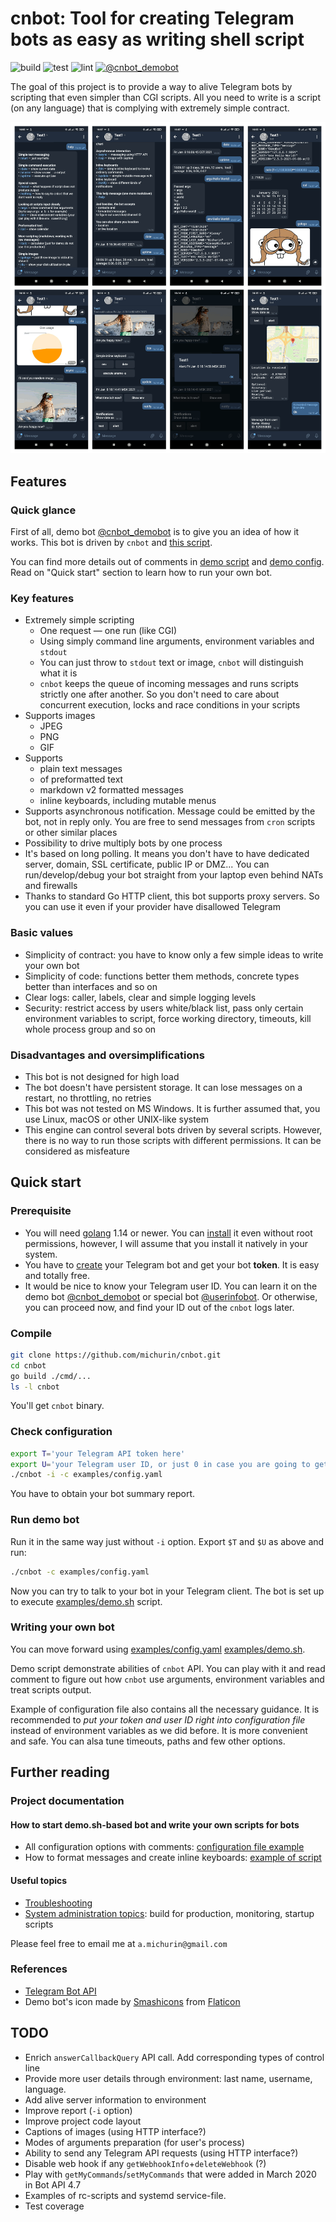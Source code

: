 # cnbot: Tool for creating Telegram bots as easy as writing shell script

![build](https://github.com/michurin/cnbot/workflows/build/badge.svg)
![test](https://github.com/michurin/cnbot/workflows/test/badge.svg)
![lint](https://github.com/michurin/cnbot/workflows/lint/badge.svg)
[![@cnbot_demobot](http://shields.io/badge/demo_bot-%40cnbot__demobot-brightgreen?logo=telegram&style=flat)](https://t.me/cnbot_demobot)

The goal of this project is to provide a way
to alive Telegram bots by scripting that
even simpler than CGI scripts.
All you need to write is a script (on any language)
that is complying with extremely simple contract.

![Telegram bot screenshot](https://raw.githubusercontent.com/michurin/cnbot/static/screenshot.png)

## Features

### Quick glance

First of all, demo bot [@cnbot_demobot](https://t.me/cnbot_demobot)
is to give you an idea of how it works. This bot is driven
by `cnbot` and [this script](examples/public/script.sh).

You can find more details out of comments in
[demo script](examples/demo.sh) and [demo config](examples/config.yaml).
Read on "Quick start" section to learn how to run your own bot.

### Key features

- Extremely simple scripting
  - One request — one run (like CGI)
  - Using simply command line arguments, environment variables and `stdout`
  - You can just throw to `stdout` text or image, `cnbot` will distinguish what it is
  - `cnbot` keeps the queue of incoming messages and runs scripts strictly one after another. So you don't need to care about concurrent execution, locks and race conditions in your scripts
- Supports images
  - JPEG
  - PNG
  - GIF
- Supports
  - plain text messages
  - of preformatted text
  - markdown v2 formatted messages
  - inline keyboards, including mutable menus
- Supports asynchronous notification.
  Message could be emitted by the bot, not in reply only.
  You are free to send messages from `cron` scripts or
  other similar places
- Possibility to drive multiply bots by one process
- It's based on long polling. It means you don't have to have
  dedicated server, domain, SSL certificate, public IP or DMZ...
  You can run/develop/debug your bot straight from your laptop even behind NATs and firewalls
- Thanks to standard Go HTTP client, this bot supports proxy servers.
  So you can use it even if your provider have disallowed Telegram

### Basic values

- Simplicity of contract: you have to know only a few simple ideas to write your own bot
- Simplicity of code: functions better them methods, concrete types better than interfaces and so on
- Clear logs: caller, labels, clear and simple logging levels
- Security: restrict access by users white/black list,
  pass only certain environment variables to script,
  force working directory, timeouts,
  kill whole process group and so on

### Disadvantages and oversimplifications

- This bot is not designed for high load
- The bot doesn't have persistent storage.
  It can lose messages on a restart,
  no throttling, no retries
- This bot was not tested on MS Windows. It is further assumed that,
  you use Linux, macOS or other UNIX-like system
- This engine can control several bots driven by several
  scripts. However, there is no way to run those scripts
  with different permissions. It can be considered as misfeature

## Quick start

### Prerequisite

- You will need [golang](https://golang.org/) 1.14 or newer.
  You can [install](https://golang.org/doc/install) it even without root permissions, however,
  I will assume that you install it natively in your system.
- You have to [create](https://core.telegram.org/bots#3-how-do-i-create-a-bot)
  your Telegram bot and get your bot **token**.
  It is easy and totally free.
- It would be nice to know your Telegram user ID. You can
  learn it on the demo bot [@cnbot_demobot](https://t.me/cnbot_demobot)
  or special bot [@userinfobot](https://t.me/userinfobot).
  Or otherwise, you can proceed now, and find your ID out of
  the `cnbot` logs later.

### Compile

```sh
git clone https://github.com/michurin/cnbot.git
cd cnbot
go build ./cmd/...
ls -l cnbot
```

You'll get `cnbot` binary.

### Check configuration

```sh
export T='your Telegram API token here'
export U='your Telegram user ID, or just 0 in case you are going to get ID from cnbot logs'
./cnbot -i -c examples/config.yaml
```

You have to obtain your bot summary report.

### Run demo bot

Run it in the same way just without `-i` option.
Export `$T` and `$U` as above and run:

```sh
./cnbot -c examples/config.yaml
```

Now you can try to talk to your bot in your Telegram client.
The bot is set up to execute [examples/demo.sh](examples/demo.sh)
script.

### Writing your own bot

You can move forward using
[examples/config.yaml](examples/config.yaml)
[examples/demo.sh](examples/demo.sh).

Demo script demonstrate abilities of `cnbot` API.
You can play with it and read comment to figure out
how `cnbot` use arguments, environment variables and
treat scripts output.

Example of configuration file also contains all the
necessary guidance. It is recommended to *put your
token and user ID right into configuration file*
instead of environment variables as we did before.
It is more convenient and safe. You can alsa tune
timeouts, paths and few other options.

## Further reading

### Project documentation

#### How to start demo.sh-based bot and write your own scripts for bots

- All configuration options with comments: [configuration file example](examples/config.yaml)
- How to format messages and create inline keyboards: [example of script](examples/demo.sh)

#### Useful topics

- [Troubleshooting](doc/troubleshooting.md)
- [System administration topics](doc/system-administration.md): build for production, monitoring, startup scripts

Please feel free to email me at `a.michurin@gmail.com`

### References

- [Telegram Bot API](https://core.telegram.org/bots/api)
- Demo bot's icon made by [Smashicons](https://smashicons.com/) from [Flaticon](https://www.flaticon.com/)

## TODO

- Enrich `answerCallbackQuery` API call. Add corresponding types of control line
- Provide more user details through environment: last name, username, language.
- Add alive server information to environment
- Improve report (`-i` option)
- Improve project code layout
- Captions of images (using HTTP interface?)
- Modes of arguments preparation (for user's process)
- Ability to send any Telegram API requests (using HTTP interface?)
- Disable web hook if any `getWebhookInfo`+`deleteWebhook` (?)
- Play with `getMyCommands`/`setMyCommands` that were added in March 2020 in Bot API 4.7
- Examples of rc-scripts and systemd service-file.
- Test coverage
